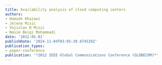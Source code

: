 ```yaml
---
title: Availability analysis of cloud computing centers
authors:
- Hamzeh Khazaei
- Jelena Misic
- Vojislav B Misic
- Nasim Beigi Mohammadi
date: '2012-01-01'
publishDate: '2024-11-04T03:05:39.874539Z'
publication_types:
- paper-conference
publication: '*2012 IEEE Global Communications Conference (GLOBECOM)*'
---
```

